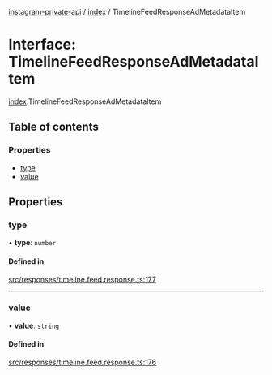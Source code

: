 [instagram-private-api](../../README.md) / [index](../../modules/index.md) / TimelineFeedResponseAdMetadataItem

# Interface: TimelineFeedResponseAdMetadataItem

[index](../../modules/index.md).TimelineFeedResponseAdMetadataItem

## Table of contents

### Properties

- [type](TimelineFeedResponseAdMetadataItem.md#type)
- [value](TimelineFeedResponseAdMetadataItem.md#value)

## Properties

### type

• **type**: `number`

#### Defined in

[src/responses/timeline.feed.response.ts:177](https://github.com/Nerixyz/instagram-private-api/blob/0e0721c/src/responses/timeline.feed.response.ts#L177)

___

### value

• **value**: `string`

#### Defined in

[src/responses/timeline.feed.response.ts:176](https://github.com/Nerixyz/instagram-private-api/blob/0e0721c/src/responses/timeline.feed.response.ts#L176)
